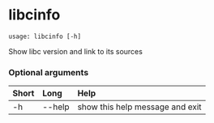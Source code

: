 <!-- THIS PART OF THIS FILE IS AUTOGENERATED. DO NOT MODIFY IT. See scripts/generate-docs.sh -->
# libcinfo

```text
usage: libcinfo [-h]

```

Show libc version and link to its sources
### Optional arguments

|Short|Long|Help|
| :--- | :--- | :--- |
|-h|--help|show this help message and exit|

<!-- END OF AUTOGENERATED PART. Do not modify this line or the line below, they mark the end of the auto-generated part of the file. If you want to extend the documentation in a way which cannot easily be done by adding to the command help description, write below the following line. -->
<!-- ------------\>8---- ----\>8---- ----\>8------------ -->
